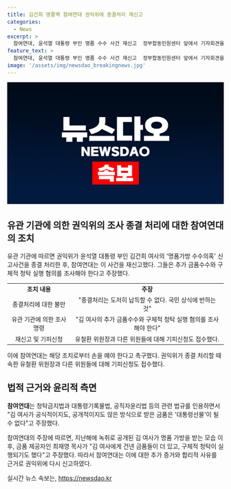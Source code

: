 ```yaml
---
title: 김건희 명품백 참여연대 권익위에 종결처리 재신고
categories:
  - News
excerpt: >
  참여연대, 윤석열 대통령 부인 명품 수수 사건 재신고  정부합동민원센터 앞에서 기자회견을 열었던 참여연대가 윤석열 대통령 부인 김건희 여사의 명품가방 수수의혹 사건을 종결처리한 국민권익위원회(권익위)에 재신고하고, 추가로 금품수수와 청탁 실행 혐의를 조사해야 한다고 주장했다. 또한 권익위의 앞장선 유철환 위원장 등에 대해 기피신청을 접수하고, 해당 사건의 처리 과정에서는 손을 뗴야 한다고 촉구했다. 전체적으로 권익위의 사건 처리에 대한 논란이 계속되고 있는 상황이다.
feature_text: >
  참여연대, 윤석열 대통령 부인 명품 수수 사건 재신고  정부합동민원센터 앞에서 기자회견을 열었던 참여연대가 윤석열 대통령 부인 김건희 여사의 명품가방 수수의혹 사건을 종결처리한 국민권익위원회(권익위)에 재신고하고, 추가로 금품수수와 청탁 실행 혐의를 조사해야 한다고 주장했다. 또한 권익위의 앞장선 유철환 위원장 등에 대해 기피신청을 접수하고, 해당 사건의 처리 과정에서는 손을 뗴야 한다고 촉구했다. 전체적으로 권익위의 사건 처리에 대한 논란이 계속되고 있는 상황이다.
image: '/assets/img/newsdao_breakingnews.jpg'
---
```


<p><img src="/assets/img/newsdao_breakingnews.jpg" alt="ranknews 속보" /></p>

<h2 data-ke-size="size26">유관 기관에 의한 권익위의 조사 종결 처리에 대한 참여연대의 조치</h2>

<p data-ke-size="size16">유관 기관에 따르면 권익위가 윤석열 대통령 부인 김건희 여사의 '명품가방 수수의혹' 신고사건을 종결 처리한 후, 참여연대는 이 사건을 재신고했다. 그들은 추가 금품수수와 구체적 청탁 실행 혐의를 조사해야 한다고 주장했다.</p>

<table>
  <tr>
    <td style="text-align: center; height: 17px;"><b>조치 내용</b></td>
    <td style="text-align: center; height: 17px;"><b>주장</b></td>
  </tr>
  <tr>
    <td style="text-align: center; height: 17px;">종결처리에 대한 불만</td>
    <td style="text-align: center; height: 17px;">"종결처리는 도저히 납득할 수 없다. 국민 상식에 반하는 것"</td>
  </tr>
  <tr>
    <td style="text-align: center; height: 17px;">유관 기관에 의한 조사명령</td>
    <td style="text-align: center; height: 17px;">"김 여사의 추가 금품수수와 구체적 청탁 실행 혐의를 조사해야 한다"</td>
  </tr>
  <tr>
    <td style="text-align: center; height: 17px;">재신고 및 기피신청</td>
    <td style="text-align: center; height: 17px;">유철환 위원장과 다른 위원들에 대해 기피신청도 접수했다.</td>
  </tr>
</table>

<p data-ke-size="size16">이에 참여연대는 해당 조치로부터 손을 뗴야 한다고 촉구했다. 권익위가 종결 처리할 때 속한 유철환 위원장과 다른 위원들에 대해 기피신청도 접수했다.</p>

<h2 data-ke-size="size26">법적 근거와 윤리적 측면</h2>

<p data-ke-size="size16"><b>참여연대</b>는 청탁금지법과 대통령기록물법, 공직자윤리법 등의 관련 법규를 인용하면서 "김 여사가 공식적이지도, 공개적이지도 않은 방식으로 받은 금품은 '대통령선물'이 될 수 없다"고 주장했다.</p>

<p data-ke-size="size16">참여연대의 주장에 따르면, 지난해에 녹취로 공개된 김 여사가 명품 가방을 받는 모습 이후, 금품 제공자인 최재영 목사가 "김 여사에게 건넨 금품들이 더 있고, 구체적 청탁이 실행되기도 했다"고 주장했다. 따라서 참여연대는 이에 대한 추가 증거와 합리적 사유를 근거로 권익위에 다시 신고하였다.</p>
실시간 뉴스 속보는, <a href="https://newsdao.kr" rel="dofollow">https://newsdao.kr</a>


